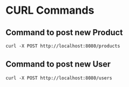 # CURL Commands

## Command to post new Product

```
curl -X POST http://localhost:8080/products
```

## Command to post new User

```
curl -X POST http://localhost:8080/users
```